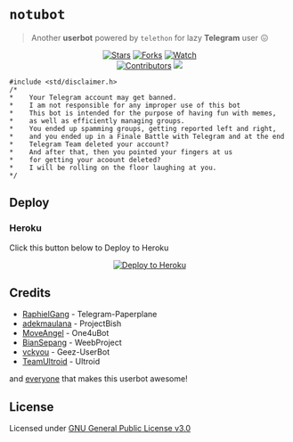 # `notubot`

> Another **userbot** powered by `telethon` for lazy **Telegram** user 😖

<p align="center">
    <a href="https://github.com/notudope/notubot/stargazers"> <img src="https://img.shields.io/github/stars/notudope/notubot?logo=github&style=flat-square" alt="Stars" /></a>
    <a href="https://github.com/notudope/notubot/network/members"> <img src="https://img.shields.io/github/forks/notudope/notubot?logo=github&style=flat-square" alt="Forks" /></a>
    <a href="https://github.com/notudope/notubot/watchers"> <img src="https://img.shields.io/github/watchers/notudope/notubot?logo=github&style=flat-square" alt="Watch" /></a><br>
    <a href="https://github.com/notudope/notubot/graphs/contributors"> <img src="https://img.shields.io/github/contributors/notudope/notubot?color=blue&style=flat-square" alt="Contributors" /></a>
    <a href="https://pypi.org/project/Telethon/"> <img src="https://img.shields.io/pypi/v/telethon?label=telethon&logo=pypi&logoColor=white&style=flat-square" /></a>
</p>

```
#include <std/disclaimer.h>
/*
*    Your Telegram account may get banned.
*    I am not responsible for any improper use of this bot
*    This bot is intended for the purpose of having fun with memes,
*    as well as efficiently managing groups.
*    You ended up spamming groups, getting reported left and right,
*    and you ended up in a Finale Battle with Telegram and at the end
*    Telegram Team deleted your account?
*    And after that, then you pointed your fingers at us
*    for getting your acoount deleted?
*    I will be rolling on the floor laughing at you.
*/
```

## Deploy

### Heroku
Click this button below to Deploy to Heroku
<p align="center">
<a href="https://heroku.com/deploy?template=https://github.com/notudope/notubot/tree/main">
  <img src="https://www.herokucdn.com/deploy/button.svg" alt="Deploy to Heroku">
</a>
</p>

## Credits
* [RaphielGang](https://github.com/RaphielGang/Telegram-Paperplane) - Telegram-Paperplane
* [adekmaulana](https://github.com/adekmaulana) - ProjectBish
* [MoveAngel](https://github.com/MoveAngel) - One4uBot
* [BianSepang](https://github.com/BianSepang) - WeebProject
* [vckyou](https://github.com/vckyou) - Geez-UserBot
* [TeamUltroid](https://github.com/TeamUltroid) - Ultroid

and [everyone](https://github.com/notudope/notubot/graphs/contributors) that makes this userbot awesome!

## License
Licensed under [GNU General Public License v3.0](https://github.com/notudope/notubot/blob/main/LICENSE)
